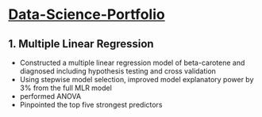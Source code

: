 # [Data-Science-Portfolio](https://github.com/luyang-zhang/Data-Science-Portfolio/blob/main/1.Multiple%20Linear%20Regression%20Project.pdf)
## 1. Multiple Linear Regression
- Constructed a multiple linear regression model of beta-carotene and diagnosed including hypothesis testing and cross validation
- Using stepwise model selection, improved model explanatory power by 3% from the full MLR model 
- performed ANOVA 
- Pinpointed the top five strongest predictors
